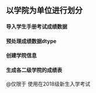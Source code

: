 ## 以学院为单位进行划分

#### 导入学生手册考试成绩数据

#### 预处理成绩数据dtype

#### 创建学院信息

#### 生成各二级学院的成绩表



@仅限于 使用在2018级新生入学考试





